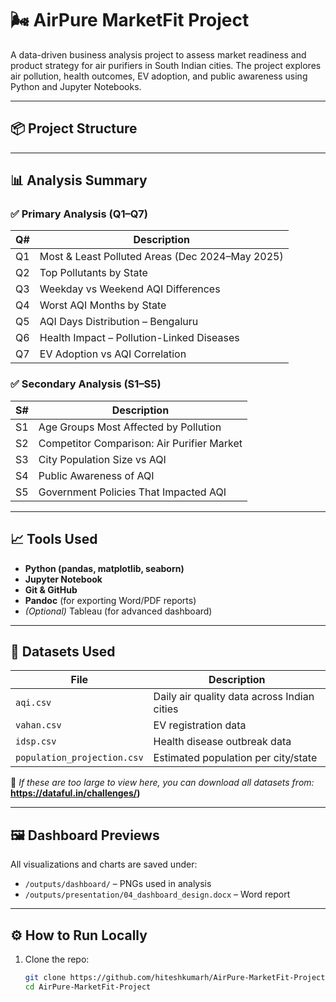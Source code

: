 # 🌬️ AirPure MarketFit Project

A data-driven business analysis project to assess market readiness and product strategy for air purifiers in South Indian cities. The project explores air pollution, health outcomes, EV adoption, and public awareness using Python and Jupyter Notebooks.

---

## 📦 Project Structure


---

## 📊 Analysis Summary

### ✅ Primary Analysis (Q1–Q7)

| Q# | Description |
|----|-------------|
| Q1 | Most & Least Polluted Areas (Dec 2024–May 2025) |
| Q2 | Top Pollutants by State |
| Q3 | Weekday vs Weekend AQI Differences |
| Q4 | Worst AQI Months by State |
| Q5 | AQI Days Distribution – Bengaluru |
| Q6 | Health Impact – Pollution-Linked Diseases |
| Q7 | EV Adoption vs AQI Correlation |

### ✅ Secondary Analysis (S1–S5)

| S# | Description |
|----|-------------|
| S1 | Age Groups Most Affected by Pollution |
| S2 | Competitor Comparison: Air Purifier Market |
| S3 | City Population Size vs AQI |
| S4 | Public Awareness of AQI |
| S5 | Government Policies That Impacted AQI |

---

## 📈 Tools Used

- **Python (pandas, matplotlib, seaborn)**
- **Jupyter Notebook**
- **Git & GitHub**
- **Pandoc** (for exporting Word/PDF reports)
- *(Optional)* Tableau (for advanced dashboard)

---

## 📁 Datasets Used

| File | Description |
|------|-------------|
| `aqi.csv` | Daily air quality data across Indian cities |
| `vahan.csv` | EV registration data |
| `idsp.csv` | Health disease outbreak data |
| `population_projection.csv` | Estimated population per city/state |

📌 *If these are too large to view here, you can download all datasets from:*  
**https://dataful.in/challenges/)**

---

## 🖼️ Dashboard Previews

All visualizations and charts are saved under:

- `/outputs/dashboard/` – PNGs used in analysis
- `/outputs/presentation/04_dashboard_design.docx` – Word report

---

## ⚙️ How to Run Locally

1. Clone the repo:
   ```bash
   git clone https://github.com/hiteshkumarh/AirPure-MarketFit-Project.git
   cd AirPure-MarketFit-Project
